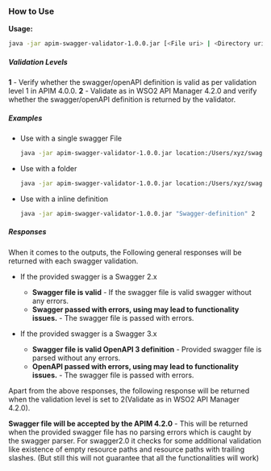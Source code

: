 ### How to Use

**Usage:**
```bash
java -jar apim-swagger-validator-1.0.0.jar [<File uri> | <Directory uri> | <Swagger String>][Validation Level] 
```

##### Validation Levels
**1** - Verify whether the swagger/openAPI definition is valid as per validation level 1 in APIM 4.0.0.
**2** - Validate as in WSO2 API Manager 4.2.0 and verify whether the swagger/openAPI definition is returned by the validator.

##### Examples

- Use with a single swagger File

   ```bash
   java -jar apim-swagger-validator-1.0.0.jar location:/Users/xyz/swagger-definitions/swagger.json 0
   ```
- Use with a folder
    ```bash
    java -jar apim-swagger-validator-1.0.0.jar location:/Users/xyz/swagger-definitions 1
    ```
- Use with a inline definition

    ```bash
    java -jar apim-swagger-validator-1.0.0.jar "Swagger-definition" 2
    ```

##### Responses

When it comes to the outputs, the Following general responses will be returned with each swagger validation.

- If the provided swagger is a Swagger 2.x
    - **Swagger file is valid** - If the swagger file is valid swagger without any errors.
    - **Swagger passed with errors, using may lead to functionality issues.** - The swagger file is passed with errors.
   
- If the provided swagger is a Swagger 3.x
    - **Swagger file is valid OpenAPI 3 definition** - Provided swagger file is parsed without any errors.
    - **OpenAPI passed with errors, using may lead to functionality issues.** - The swagger file is passed with errors.

Apart from the above responses, the following response will be returned when the validation level is set to 2(Validate as in WSO2 API Manager 4.2.0).

**Swagger file will be accepted by the APIM 4.2.0** - This will be returned when the provided swagger file has no parsing errors which is caught by the swagger parser. For swagger2.0 it checks for some additional validation like existence of empty resource paths and resource paths with trailing slashes. (But still this will not guarantee that all the functionalities will work)
